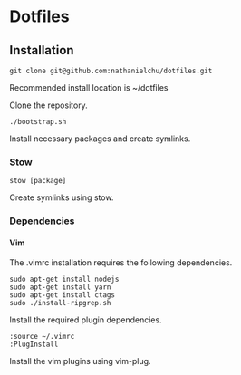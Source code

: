 # Dotfiles

## Installation
```shell
git clone git@github.com:nathanielchu/dotfiles.git
```

Recommended install location is ~/dotfiles

Clone the repository.

```shell
./bootstrap.sh
```

Install necessary packages and create symlinks.

### Stow

```shell
stow [package]
```

Create symlinks using stow.

### Dependencies

#### Vim

The .vimrc installation requires the following dependencies. 

```shell
sudo apt-get install nodejs
sudo apt-get install yarn
sudo apt-get install ctags
sudo ./install-ripgrep.sh
```

Install the required plugin dependencies.

```
:source ~/.vimrc
:PlugInstall
```

Install the vim plugins using vim-plug.
